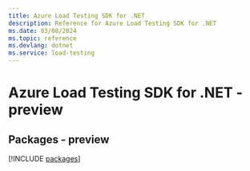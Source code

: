 ```yaml
---
title: Azure Load Testing SDK for .NET
description: Reference for Azure Load Testing SDK for .NET
ms.date: 03/08/2024
ms.topic: reference
ms.devlang: dotnet
ms.service: load-testing
---
```

# Azure Load Testing SDK for .NET - preview
## Packages - preview
[!INCLUDE [packages](load-testing-index.md)]
